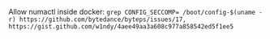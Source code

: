 Allow numactl inside docker:
``
 grep CONFIG_SECCOMP= /boot/config-$(uname -r)
https://github.com/bytedance/byteps/issues/17, 
https://gist.github.com/w1ndy/4aee49aa3a608c977a858542ed5f1ee5
``
